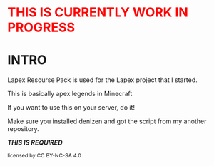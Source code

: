 <h1 style="color: red"><b>THIS IS CURRENTLY WORK IN PROGRESS</b></h1>

<h1><b>INTRO</b></h1>

Lapex Resourse Pack is used for the Lapex project that I started.

This is basically apex legends in Minecraft

If you want to use this on your server, do it!

Make sure you installed denizen and got the script from my another repository.

***THIS IS REQUIRED***


<sup> licensed by CC BY-NC-SA 4.0 </sup>

